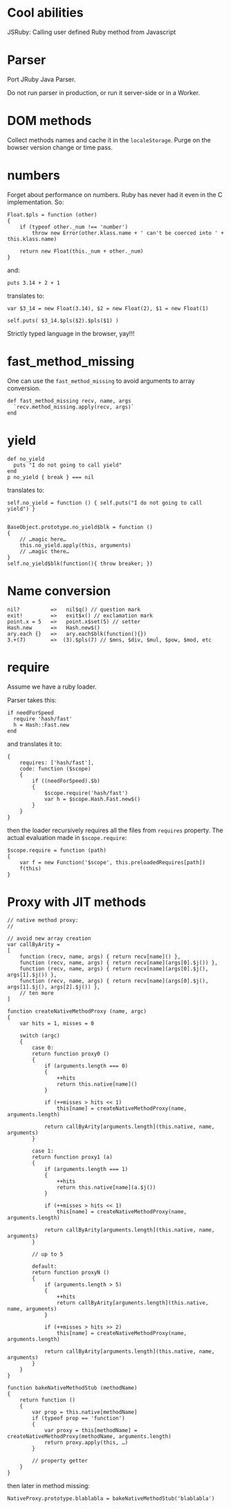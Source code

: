 # Cool abilities

JSRuby: Calling user defined Ruby method from Javascript

# Parser

Port JRuby Java Parser.

Do not run parser in production, or run it server-side or in a Worker.

# DOM methods

Collect methods names and cache it in the `localeStorage`. Purge on the bowser version change or time pass.

# numbers

Forget about performance on numbers. Ruby has never had it even in the C implementation.
So:

    Float.$pls = function (other)
    {
        if (typeof other._num !== 'number')
            throw new Error(other.klass.name + ' can't be coerced into ' + this.klass.name)
    
        return new Float(this._num + other._num)
    }

and:

    puts 3.14 + 2 + 1

translates to:

    var $3_14 = new Float(3.14), $2 = new Float(2), $1 = new Float(1)
    
    self.puts( $3_14.$pls($2).$pls($1) )

Strictly typed language in the browser, yay!!!


# fast_method_missing

One can use the `fast_method_missing` to avoid arguments to array conversion.

    def fast_method_missing recv, name, args
      `recv.method_missing.apply(recv, args)`
    end


# yield

    def no_yield
      puts "I do not going to call yield"
    end
    p no_yield { break } === nil

translates to:

    self.no_yield = function () { self.puts("I do not going to call yield") }
    
    
    BaseObject.prototype.no_yield$blk = function ()
    {
        // …magic here…
        this.no_yield.apply(this, arguments)
        // …magic there…
    }
    self.no_yield$blk(function(){ throw breaker; })


# Name conversion

    nil?          =>   nil$q() // question mark
    exit!         =>   exit$x() // exclamation mark
    point.x = 5   =>   point.x$set(5) // setter
    Hash.new      =>   Hash.new$()
    ary.each {}   =>   ary.each$blk(function(){})
    3.+(7)        =>  (3).$pls(7) // $mns, $div, $mul, $pow, $mod, etc


# require

Assume we have a ruby loader.

Parser takes this:

    if needForSpeed
      require 'hash/fast'
      h = Hash::Fast.new
    end

and translates it to:

    {
        requires: ['hash/fast'],
        code: function ($scope)
        {
            if ((needForSpeed).$b)
            {
                $scope.require('hash/fast')
                var h = $scope.Hash.Fast.new$()
            }
        }
    }

then the loader recursively requires all the files from `requires` property.
The actual evaluation made in `$scope.require`:

    $scope.require = function (path)
    {
        var f = new Function('$scope', this.preloadedRequires[path])
        f(this)
    }

# Proxy with JIT methods


    // native method proxy:
    // 

    // avoid new array creation
    var callByArity =
    [
        function (recv, name, args) { return recv[name]() },
        function (recv, name, args) { return recv[name](args[0].$j()) },
        function (recv, name, args) { return recv[name](args[0].$j(), args[1].$j()) },
        function (recv, name, args) { return recv[name](args[0].$j(), args[1].$j(), args[2].$j()) },
        // ten more
    ]

    function createNativeMethodProxy (name, argc)
    {
        var hits = 1, misses = 0
    
        switch (argc)
        {
            case 0:
            return function proxy0 ()
            {
                if (arguments.length === 0)
                {
                    ++hits
                    return this.native[name]()
                }
            
                if (++misses > hits << 1)
                    this[name] = createNativeMethodProxy(name, arguments.length)
            
                return callByArity[arguments.length](this.native, name, arguments)
            }
        
            case 1:
            return function proxy1 (a)
            {
                if (arguments.length === 1)
                {
                    ++hits
                    return this.native[name](a.$j())
                }
            
                if (++misses > hits << 1)
                    this[name] = createNativeMethodProxy(name, arguments.length)
            
                return callByArity[arguments.length](this.native, name, arguments)
            }
        
            // up to 5
            
            default:
            return function proxyN ()
            {
                if (arguments.length > 5)
                {
                    ++hits
                    return callByArity[arguments.length](this.native, name, arguments)
                }
            
                if (++misses > hits >> 2)
                    this[name] = createNativeMethodProxy(name, arguments.length)
            
                return callByArity[arguments.length](this.native, name, arguments)
            }
        }
    }
    
    function bakeNativeMethodStub (methodName)
    {
        return function ()
        {
            var prop = this.native[methodName]
            if (typeof prop == 'function')
            {
                var proxy = this[methodName] = createNativeMethodProxy(methodName, arguments.length)
                return proxy.apply(this, …)
            }
        
            // property getter
        }
    }
    

then later in method missing:

    NativeProxy.prototype.blablabla = bakeNativeMethodStub('blablabla')
